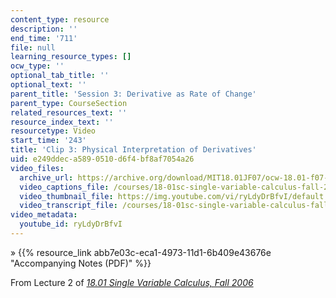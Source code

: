 ```yaml
---
content_type: resource
description: ''
end_time: '711'
file: null
learning_resource_types: []
ocw_type: ''
optional_tab_title: ''
optional_text: ''
parent_title: 'Session 3: Derivative as Rate of Change'
parent_type: CourseSection
related_resources_text: ''
resource_index_text: ''
resourcetype: Video
start_time: '243'
title: 'Clip 3: Physical Interpretation of Derivatives'
uid: e249ddec-a589-0510-d6f4-bf8af7054a26
video_files:
  archive_url: https://archive.org/download/MIT18.01JF07/ocw-18.01-f07-lec02_300k.mp4
  video_captions_file: /courses/18-01sc-single-variable-calculus-fall-2010/f684549d0b0c508ab3aa2a1237814bc4_ryLdyDrBfvI.vtt
  video_thumbnail_file: https://img.youtube.com/vi/ryLdyDrBfvI/default.jpg
  video_transcript_file: /courses/18-01sc-single-variable-calculus-fall-2010/8c18813a3986b18b7d811dc3c8ff2f6f_ryLdyDrBfvI.pdf
video_metadata:
  youtube_id: ryLdyDrBfvI
---
```


» {{% resource_link abb7e03c-eca1-4973-11d1-6b409e43676e "Accompanying Notes (PDF)" %}}

From Lecture 2 of [_18.01 Single Variable Calculus, Fall 2006_](/courses/18-01-single-variable-calculus-fall-2006/video_galleries/video-lectures)



